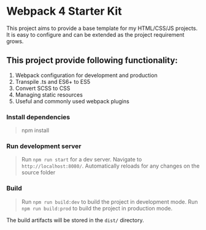 # Webpack 4 Starter Kit

This project aims to provide a base template for my HTML/CSS/JS projects. It is easy to configure and can be extended as the project requirement grows.

## This project provide following functionality:

1.  Webpack configuration for development and production
2.  Transpile .ts and ES6+ to ES5
3.  Convert SCSS to CSS
4.  Managing static resources
5.  Useful and commonly used webpack plugins

### Install dependencies

> npm install

### Run development server

> Run `npm run start` for a dev server. Navigate to `http://localhost:8080/`.
> Automatically reloads for any changes on the source folder

### Build

> Run `npm run build:dev` to build the project in development mode.
> Run `npm run build:prod` to build the project in production mode.

The build artifacts will be stored in the `dist/` directory.
